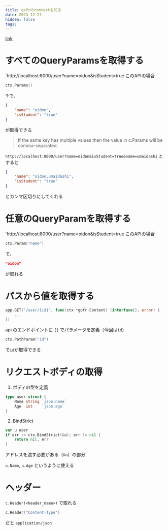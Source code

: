 ```yaml
---
title: gofrのcontextを知る
date: 2023-12-22
hidden: false
tags:
---
```

[link](https://gofr.dev/docs/v1/references/context)


# すべてのQueryParamsを取得する

`http://localhost:8000/user?name=oidon&isStudent=true このAPIの場合

```go
ctx.Params()
```
↑で、
```json
{
	"name": "oidon",
	"isStudent": "true"
}
```
が取得できる

> If the same key has multiple values then the value in c.Params will be comma-separated.

`http://localhost:8000/user?name=oidon&isStudent=true&name=umaidashi`
とすると
```json
{
	"name": "oidon,umaidashi",
	"isStudent": "true"
}
```
とカンマ区切りにしてくれる

# 任意のQueryParamを取得する

`http://localhost:8000/user?name=oidon&isStudent=true このAPIの場合

```go
ctx.Param("name")
```
で、
```json
"oidon"
```
が取れる

# パスから値を取得する

```go
app.GET("/user/{id}", func(ctx *gofr.Context) (interface{}, error) {
	...
})
```
api のエンドポイントに `{}` でパラメータを定義（今回は`id`）

```go
ctx.PathParam("id")
```
で`id`が取得できる

# リクエストボディの取得

1. ボディの型を定義
```go
type user struct {
	Name string `json:name`
	Age  int    `json:age`
}
```

2. BindStrict
```go
var u user
if err := ctx.BindStrict(&u); err != nil {
	return nil, err
}
```
アドレスを渡す必要がある（`&u`）の部分

`u.Name`, `u.Age` というように使える

# ヘッダー

`c.Header(<header_name>)` で取れる
```go
c.Header("Content-Type")
```
だと `application/json` 
